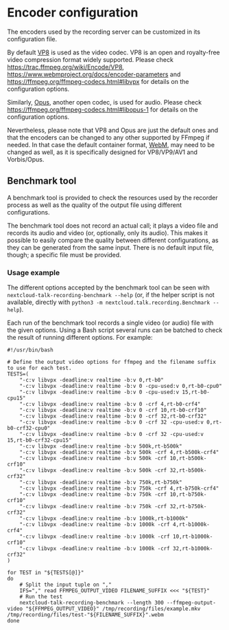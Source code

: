 # Encoder configuration

The encoders used by the recording server can be customized in its configuration file.

By default [VP8](https://en.wikipedia.org/wiki/VP8) is used as the video codec. VP8 is an open and royalty-free video compression format widely supported. Please check https://trac.ffmpeg.org/wiki/Encode/VP8, https://www.webmproject.org/docs/encoder-parameters and https://ffmpeg.org/ffmpeg-codecs.html#libvpx for details on the configuration options.

Similarly, [Opus](https://en.wikipedia.org/wiki/Opus), another open codec, is used for audio. Please check https://ffmpeg.org/ffmpeg-codecs.html#libopus-1 for details on the configuration options.

Nevertheless, please note that VP8 and Opus are just the default ones and that the encoders can be changed to any other supported by FFmpeg if needed. In that case the default container format, [WebM](https://en.wikipedia.org/wiki/WebM), may need to be changed as well, as it is specifically designed for VP8/VP9/AV1 and Vorbis/Opus.

## Benchmark tool

A benchmark tool is provided to check the resources used by the recorder process as well as the quality of the output file using different configurations.

The benchmark tool does not record an actual call; it plays a video file and records its audio and video (or, optionally, only its audio). This makes it possible to easily compare the quality between different configurations, as they can be generated from the same input. There is no default input file, though; a specific file must be provided.

### Usage example

The different options accepted by the benchmark tool can be seen with `nextcloud-talk-recording-benchmark --help` (or, if the helper script is not available, directly with `python3 -m nextcloud.talk.recording.Benchmark --help`).

Each run of the benchmark tool records a single video (or audio) file with the given options. Using a Bash script several runs can be batched to check the result of running different options. For example:
```
#!/usr/bin/bash

# Define the output video options for ffmpeg and the filename suffix to use for each test.
TESTS=(
    "-c:v libvpx -deadline:v realtime -b:v 0,rt-b0"
    "-c:v libvpx -deadline:v realtime -b:v 0 -cpu-used:v 0,rt-b0-cpu0"
    "-c:v libvpx -deadline:v realtime -b:v 0 -cpu-used:v 15,rt-b0-cpu15"
    "-c:v libvpx -deadline:v realtime -b:v 0 -crf 4,rt-b0-crf4"
    "-c:v libvpx -deadline:v realtime -b:v 0 -crf 10,rt-b0-crf10"
    "-c:v libvpx -deadline:v realtime -b:v 0 -crf 32,rt-b0-crf32"
    "-c:v libvpx -deadline:v realtime -b:v 0 -crf 32 -cpu-used:v 0,rt-b0-crf32-cpu0"
    "-c:v libvpx -deadline:v realtime -b:v 0 -crf 32 -cpu-used:v 15,rt-b0-crf32-cpu15"
    "-c:v libvpx -deadline:v realtime -b:v 500k,rt-b500k"
    "-c:v libvpx -deadline:v realtime -b:v 500k -crf 4,rt-b500k-crf4"
    "-c:v libvpx -deadline:v realtime -b:v 500k -crf 10,rt-b500k-crf10"
    "-c:v libvpx -deadline:v realtime -b:v 500k -crf 32,rt-b500k-crf32"
    "-c:v libvpx -deadline:v realtime -b:v 750k,rt-b750k"
    "-c:v libvpx -deadline:v realtime -b:v 750k -crf 4,rt-b750k-crf4"
    "-c:v libvpx -deadline:v realtime -b:v 750k -crf 10,rt-b750k-crf10"
    "-c:v libvpx -deadline:v realtime -b:v 750k -crf 32,rt-b750k-crf32"
    "-c:v libvpx -deadline:v realtime -b:v 1000k,rt-b1000k"
    "-c:v libvpx -deadline:v realtime -b:v 1000k -crf 4,rt-b1000k-crf4"
    "-c:v libvpx -deadline:v realtime -b:v 1000k -crf 10,rt-b1000k-crf10"
    "-c:v libvpx -deadline:v realtime -b:v 1000k -crf 32,rt-b1000k-crf32"
)

for TEST in "${TESTS[@]}"
do
    # Split the input tuple on ","
    IFS="," read FFMPEG_OUTPUT_VIDEO FILENAME_SUFFIX <<< "${TEST}"
    # Run the test
    nextcloud-talk-recording-benchmark --length 300 --ffmpeg-output-video "${FFMPEG_OUTPUT_VIDEO}" /tmp/recording/files/example.mkv /tmp/recording/files/test-"${FILENAME_SUFFIX}".webm
done
```

